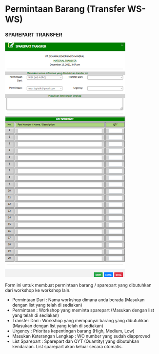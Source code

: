 # Permintaan Barang (Transfer WS-WS)

### SPAREPART TRANSFER

![](<../.gitbook/assets/transfer wsws.PNG>)

Form ini untuk membuat permintaan barang / sparepart yang dibutuhkan dari workshop ke workshop lain.

* Permintaan Dari : Nama workshop dimana anda berada (Masukan dengan list yang telah di sediakan)
* Permintaan : Workshop yang meminta sparepart (Masukan dengan list yang telah di sediakan)
* Transfer Dari : Workshop yang mempunyai barang yang dibutuhkan (Masukan dengan list yang telah di sediakan)
* Urgency : Prioritas kepentingan barang (High, Medium, Low)
* Masukan Keterangan Lengkap : WO number yang sudah diapproved
* List Sparepart : Sparepart dan QYT (Quantity) yang dibutuhkan kendaraan. List sparepart akan keluar secara otomatis.
